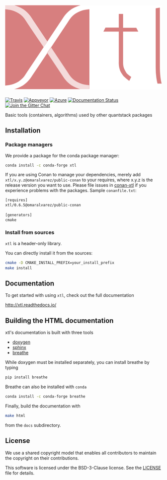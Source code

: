 # ![xtl](docs/source/xtl.svg)

[![Travis](https://travis-ci.com/xtensor-stack/xtl.svg?branch=master)](https://travis-ci.com/xtensor-stack/xtl)
[![Appveyor](https://ci.appveyor.com/api/projects/status/wikc50xlb5rbrjy7?svg=true)](https://ci.appveyor.com/project/xtensor-stack/xtl)
[![Azure](https://dev.azure.com/xtensor-stack/xtensor-stack/_apis/build/status/xtensor-stack.xtl?branchName=master)](https://dev.azure.com/xtensor-stack/xtensor-stack/_build/latest?definitionId=2&branchName=master)
[![Documentation Status](http://readthedocs.org/projects/xtl/badge/?version=latest)](https://xtl.readthedocs.io/en/latest/?badge=latest)
[![Join the Gitter Chat](https://badges.gitter.im/Join%20Chat.svg)](https://gitter.im/QuantStack/Lobby?utm_source=badge&utm_medium=badge&utm_campaign=pr-badge&utm_content=badge)

Basic tools (containers, algorithms) used by other quantstack packages

## Installation

### Package managers

We provide a package for the conda package manager:

```bash
conda install -c conda-forge xtl
```

If you are using Conan to manage your dependencies, merely add `xtl/x.y.z@omaralvarez/public-conan` to your requires, where x.y.z is the release version you want to use. Please file issues in [conan-xtl](https://github.com/omaralvarez/conan-xtl) if you experience problems with the packages. Sample `conanfile.txt`:

```
[requires]
xtl/0.6.5@omaralvarez/public-conan

[generators]
cmake
```

### Install from sources

`xtl` is a header-only library.

You can directly install it from the sources:

```bash
cmake -D CMAKE_INSTALL_PREFIX=your_install_prefix
make install
```

## Documentation

To get started with using `xtl`, check out the full documentation

http://xtl.readthedocs.io/


## Building the HTML documentation

xtl's documentation is built with three tools

 - [doxygen](http://www.doxygen.org)
 - [sphinx](http://www.sphinx-doc.org)
 - [breathe](https://breathe.readthedocs.io)

While doxygen must be installed separately, you can install breathe by typing

```bash
pip install breathe
```

Breathe can also be installed with `conda`

```bash
conda install -c conda-forge breathe
```

Finally, build the documentation with

```bash
make html
```

from the `docs` subdirectory.

## License

We use a shared copyright model that enables all contributors to maintain the
copyright on their contributions.

This software is licensed under the BSD-3-Clause license. See the [LICENSE](LICENSE) file for details.

